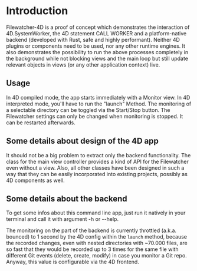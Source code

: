 # Introduction
Filewatcher-4D is a proof of concept which demonstrates the interaction of 4D.SystemWorker, the 4D statement
CALL WORKER and a platform-native backend (developed with Rust, safe and highly performant).
Neither 4D plugins or components need to be used, nor any other runtime engines.
It also demonstrates the possibility to run the above processes completely in the background while not blocking
views and the main loop but still update relevant objects in views (or any other application context) live.

## Usage
In 4D compiled mode, the app starts immediately with a Monitor view. In 4D interpreted mode, you'll have to run
the "launch" Method. The monitoring of a selectable directory can be toggled via the Start/Stop button.
The Filewatcher settings can only be changed when monitoring is stopped. It can be restarted afterwards.

## Some details about design of the 4D app
It should not be a big problem to extract only the backend functionality. The class
for the main view controller provides a kind of API for the Filewatcher even without a view. Also, all other
classes have been designed in such a way that they can be easily incorporated into existing projects, possibly
as 4D components as well.

## Some details about the backend
To get some infos about this command line app, just run it natively in your terminal and call it with argument
-h or --help.

The monitoring on the part of the backend is currently throttled (a.k.a. bounced) to 1 second by the 4D config
within the `launch` method, because the recorded changes, even with nested directories with ~70.000 files, are
so fast that they would be recorded up to 3 times for the same file with different Git events (delete, create, modify)
in case you monitor a Git repo. Anyway, this value is configurable via the 4D frontend.
